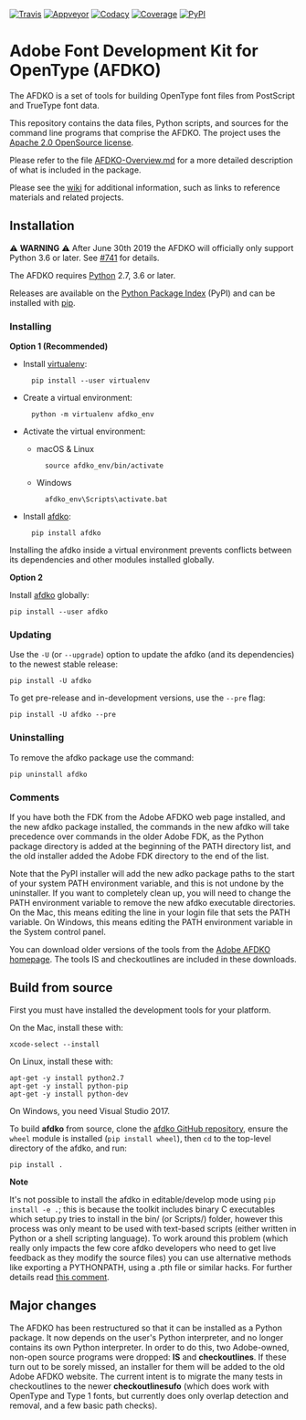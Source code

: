 [![Travis](https://travis-ci.org/adobe-type-tools/afdko.svg?branch=develop)](https://travis-ci.org/adobe-type-tools/afdko)
[![Appveyor](https://ci.appveyor.com/api/projects/status/qurx2si4x54b97mt/branch/develop?svg=true)](https://ci.appveyor.com/project/adobe-type-tools/afdko/branch/develop)
[![Codacy](https://api.codacy.com/project/badge/Grade/08ceff914833445685924ebb1f040070)](https://www.codacy.com/app/adobe-type-tools/afdko?utm_source=github.com&amp;utm_medium=referral&amp;utm_content=adobe-type-tools/afdko&amp;utm_campaign=Badge_Grade)
[![Coverage](https://codecov.io/gh/adobe-type-tools/afdko/branch/develop/graph/badge.svg)](https://codecov.io/gh/adobe-type-tools/afdko/branch/develop)
[![PyPI](https://img.shields.io/pypi/v/afdko.svg)](https://pypi.org/project/afdko)

Adobe Font Development Kit for OpenType (AFDKO)
===============================================

The AFDKO is a set of tools for building OpenType font files from
PostScript and TrueType font data.

This repository contains the data files, Python scripts, and sources for
the command line programs that comprise the AFDKO. The project uses the
[Apache 2.0 OpenSource license](LICENSE.md).

Please refer to the file [AFDKO-Overview.md](docs/AFDKO-Overview.md)
for a more detailed description of what is included in the package.

Please see the
[wiki](https://github.com/adobe-type-tools/afdko/wiki)
for additional information, such as links to reference materials and related
projects.

Installation
------------

:warning: **WARNING** :warning: After June 30th 2019 the AFDKO will officially
only support Python 3.6 or later. See [#741](https://github.com/adobe-type-tools/afdko/issues/741)
for details.

The AFDKO requires [Python](http://www.python.org/download) 2.7, 3.6
or later.

Releases are available on the [Python Package
Index](https://pypi.python.org/pypi/afdko) (PyPI) and can be installed
with [pip](https://pip.pypa.io).

### Installing

**Option 1 (Recommended)**

- Install [virtualenv](https://virtualenv.pypa.io):

        pip install --user virtualenv

- Create a virtual environment:

        python -m virtualenv afdko_env

- Activate the virtual environment:

    - macOS & Linux

            source afdko_env/bin/activate

    - Windows

            afdko_env\Scripts\activate.bat

- Install [afdko](https://pypi.python.org/pypi/afdko):

        pip install afdko

Installing the afdko inside a virtual environment prevents conflicts
between its dependencies and other modules installed globally.

**Option 2**

Install [afdko](https://pypi.python.org/pypi/afdko) globally:

    pip install --user afdko

### Updating

Use the `-U` (or `--upgrade`) option to update the afdko (and its
dependencies) to the newest stable release:

    pip install -U afdko

To get pre-release and in-development versions, use the `--pre` flag:

    pip install -U afdko --pre

### Uninstalling

To remove the afdko package use the command:

    pip uninstall afdko

### Comments

If you have both the FDK from the Adobe AFDKO web page installed, and
the new afdko package installed, the commands in the new afdko will take
precedence over commands in the older Adobe FDK, as the Python package
directory is added at the beginning of the PATH directory list, and the
old installer added the Adobe FDK directory to the end of the list.

Note that the PyPI installer will add the new adko package paths to the
start of your system PATH environment variable, and this is not undone
by the uninstaller. If you want to completely clean up, you will need to
change the PATH environment variable to remove the new afdko executable
directories. On the Mac, this means editing the line in your login file
that sets the PATH variable. On Windows, this means editing the PATH
environment variable in the System control panel.

You can download older versions of the tools from the [Adobe AFDKO
homepage](http://www.adobe.com/devnet/opentype/afdko.html). The tools IS
and checkoutlines are included in these downloads.

Build from source
-----------------

First you must have installed the development tools for your platform.

On the Mac, install these with:

    xcode-select --install

On Linux, install these with:

    apt-get -y install python2.7
    apt-get -y install python-pip
    apt-get -y install python-dev

On Windows, you need Visual Studio 2017.

To build **afdko** from source, clone the [afdko GitHub
repository](https://github.com/adobe-type-tools/afdko), ensure the `wheel`
module is installed (`pip install wheel`), then `cd` to the top-level
directory of the afdko, and run:

    pip install .

**Note**

It's not possible to install the afdko in editable/develop mode using
`pip install -e .`; this is because the toolkit includes binary C executables
which setup.py tries to install in the bin/ (or Scripts/) folder, however
this process was only meant to be used with text-based scripts (either
written in Python or a shell scripting language). To work around this problem
(which really only impacts the few core afdko developers who need to get live
feedback as they modify the source files) you can use alternative methods like
exporting a PYTHONPATH, using a .pth file or similar hacks.
For further details read [this comment](https://github.com/adobe-type-tools/afdko/pull/677#issuecomment-436747212).

Major changes
-------------

The AFDKO has been restructured so that it can be installed as a Python
package. It now depends on the user\'s Python interpreter, and no longer
contains its own Python interpreter. In order to do this, two
Adobe-owned, non-open source programs were dropped: **IS** and
**checkoutlines**. If these turn out to be sorely missed, an installer
for them will be added to the old Adobe AFDKO website. The current
intent is to migrate the many tests in checkoutlines to the newer
**checkoutlinesufo** (which does work with OpenType and Type 1 fonts,
but currently does only overlap detection and removal, and a few basic
path checks).

